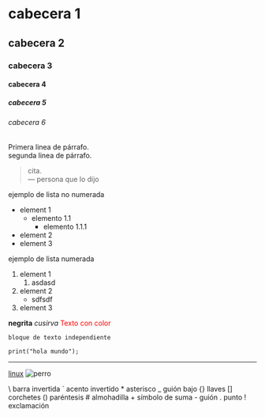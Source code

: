 # cabecera 1
## cabecera 2
### cabecera 3
#### cabecera 4
##### cabecera 5
###### cabecera 6

Primera linea de párrafo.\
segunda linea de párrafo.

> cita.\
> — persona que lo dijo 

ejemplo de lista no numerada
* element 1
  * elemento 1.1
    * elemento 1.1.1
* element 2
* element 3

ejemplo de lista numerada
1. element 1
   1. asdasd
2. element 2
   * sdfsdf 
3. element 3

**negrita**
*cusirva*
<span style="color:rgba(255, 0, 0, 1)">Texto con color</span>

~~~
bloque de texto independiente
~~~

`print("hola mundo");`

***

[linux](https://es.wikipedia.org/wiki/GNU/Linux)
![perro](https://static.fundacion-affinity.org/cdn/farfuture/PVbbIC-0M9y4fPbbCsdvAD8bcjjtbFc0NSP3lRwlWcE/mtime:1643275542/sites/default/files/los-10-sonidos-principales-del-perro.jpg)

\\  barra invertida
\`  acento invertido
\*  asterisco
\_  guión bajo
\{\} llaves
\[\] corchetes
\(\) paréntesis
\#  almohadilla
\+  símbolo de suma
\-  guión
\.  punto
\!  exclamación